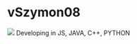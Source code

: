 # vSzymon08
<img src="https://github-readme-stats.vercel.app/api?username=vSzymon08&&show_icons=true&title_color=ffffff&icon_color=bb2acf&text_color=daf7dc&bg_color=151515"> 
Developing in JS, JAVA, C++, PYTHON

<!--
**vSzymon08/vSzymon08** is a ✨ _special_ ✨ repository because its `README.md` (this file) appears on your GitHub profile.

Here are some ideas to get you started:

- 🔭 I’m currently working on ...
- 🌱 I’m currently learning ...
- 👯 I’m looking to collaborate on ...
- 🤔 I’m looking for help with ...
- 💬 Ask me about ...
- 📫 How to reach me: ...
- 😄 Pronouns: ...
- ⚡ Fun fact: ...
-->
